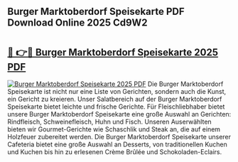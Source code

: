## Burger Marktoberdorf Speisekarte PDF Download Online 2025 Cd9W2

# <h2><a href="http://gcb3q1.nevu.top/?p=Burger+Marktoberdorf+Speisekarte">🔗 👉🔴 Burger Marktoberdorf Speisekarte 2025 PDF</a></h2>

[![Burger Marktoberdorf Speisekarte 2025 PDF](https://i.imgur.com/dBaPXMq.png)](http://gcb3q1.nevu.top/?p=Burger+Marktoberdorf+Speisekarte)
Die Burger Marktoberdorf Speisekarte ist nicht nur eine Liste von Gerichten, sondern auch die Kunst, ein Gericht zu kreieren. Unser Salatbereich auf der Burger Marktoberdorf Speisekarte bietet leichte und frische Gerichte. Für Fleischliebhaber bietet unsere Burger Marktoberdorf Speisekarte eine große Auswahl an Gerichten: Rindfleisch, Schweinefleisch, Huhn und Fisch. Unseren Auserwählten bieten wir Gourmet-Gerichte wie Schaschlik und Steak an, die auf einem Holzfeuer zubereitet werden. Die Burger Marktoberdorf Speisekarte unserer Cafeteria bietet eine große Auswahl an Desserts, von traditionellen Kuchen und Kuchen bis hin zu erlesenen Crème Brûlée und Schokoladen-Eclairs.
